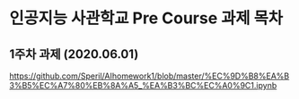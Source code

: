 # 인공지능 사관학교 Pre Course 과제 목차

## 1주차 과제 (2020.06.01)
https://github.com/Speril/AIhomework1/blob/master/%EC%9D%B8%EA%B3%B5%EC%A7%80%EB%8A%A5_%EA%B3%BC%EC%A0%9C1.ipynb
